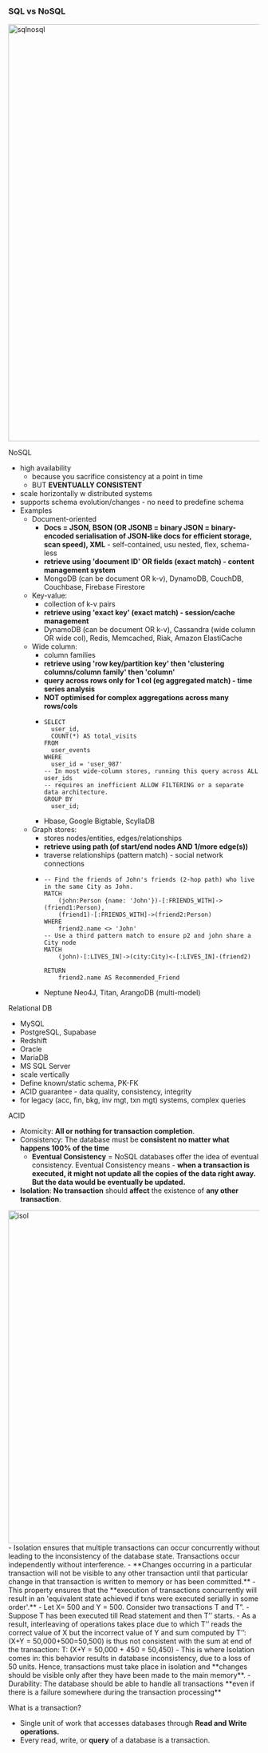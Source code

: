 ### SQL vs NoSQL
<img width="1038" height="834" alt="sqlnosql" src="https://github.com/user-attachments/assets/bc4ed9fb-6259-4c07-84ed-600d0bd02196" />

NoSQL
- high availability
  - because you sacrifice consistency at a point in time
  - BUT **EVENTUALLY CONSISTENT**
- scale horizontally w distributed systems
- supports schema evolution/changes - no need to predefine schema
- Examples
  - Document-oriented
    - **Docs = JSON, BSON (OR JSONB = binary JSON = binary-encoded serialisation of JSON-like docs for efficient storage, scan speed), XML** - self-contained, usu nested, flex, schema-less
    - **retrieve using 'document ID' OR fields (exact match) - content management system**
    - MongoDB (can be document OR k-v), DynamoDB, CouchDB, Couchbase, Firebase Firestore
  - Key-value:
    - collection of k-v pairs
    - **retrieve using 'exact key' (exact match) - session/cache management**
    - DynamoDB (can be document OR k-v), Cassandra (wide column OR wide col), Redis, Memcached, Riak, Amazon ElastiCache
  - Wide column:
    - column families
    - **retrieve using 'row key/partition key' then 'clustering columns/column family' then 'column'**
    - **query across rows only for 1 col (eg aggregated match) - time series analysis**
    - **NOT optimised for complex aggregations across many rows/cols**
    - ```cql
      SELECT
        user_id,
        COUNT(*) AS total_visits
      FROM
        user_events
      WHERE
        user_id = 'user_987'
      -- In most wide-column stores, running this query across ALL user_ids
      -- requires an inefficient ALLOW FILTERING or a separate data architecture.
      GROUP BY
        user_id;
      ```
    - Hbase, Google Bigtable, ScyllaDB
  - Graph stores:
    - stores nodes/entities, edges/relationships
    - **retrieve using path (of start/end nodes AND 1/more edge(s))**
    - traverse relationships (pattern match) - social network connections
    - ```cypher
      -- Find the friends of John's friends (2-hop path) who live in the same City as John.
      MATCH
          (john:Person {name: 'John'})-[:FRIENDS_WITH]->(friend1:Person),
          (friend1)-[:FRIENDS_WITH]->(friend2:Person)
      WHERE
          friend2.name <> 'John'
      -- Use a third pattern match to ensure p2 and john share a City node
      MATCH
          (john)-[:LIVES_IN]->(city:City)<-[:LIVES_IN]-(friend2)
      
      RETURN
          friend2.name AS Recommended_Friend
      ```
    - Neptune Neo4J, Titan, ArangoDB (multi-model)



Relational DB
- MySQL
- PostgreSQL, Supabase
- Redshift
- Oracle
- MariaDB
- MS SQL Server
- scale vertically
- Define known/static schema, PK-FK
- ACID guarantee - data quality, consistency, integrity
- for legacy (acc, fin, bkg, inv mgt, txn mgt) systems, complex queries

ACID
- Atomicity: **All or nothing for transaction completion**.
- Consistency: The database must be **consistent no matter what happens 100% of the time**
  - **Eventual Consistency** = NoSQL databases offer the idea of eventual consistency. Eventual Consistency means - **when a transaction is executed, it might not update all the copies of the data right away. But the data would be eventually be updated.**
- **Isolation**: **No transaction** should **affect** the existence of **any other transaction**.
<img width="1375" height="666" alt="isol" src="https://github.com/user-attachments/assets/81ff5926-ef9e-4fce-b47f-4eb762d7ff01" />
  - Isolation ensures that multiple transactions can occur concurrently without leading to the inconsistency of the database state. Transactions occur independently without interference.
  - **Changes occurring in a particular transaction will not be visible to any other transaction until that particular change in that transaction is written to memory or has been committed.**
  - This property ensures that the **execution of transactions concurrently will result in an 'equivalent state achieved if txns were executed serially in some order'.**
  - Let X= 500 and Y = 500. Consider two transactions T and T”.
  - Suppose T has been executed till Read statement and then T’’ starts.
  - As a result, interleaving of operations takes place due to which T’’ reads the correct value of X but the incorrect value of Y and sum computed by T’’: (X+Y = 50,000+500=50,500) is thus not consistent with the sum at end of the transaction: T: (X+Y = 50,000 + 450 = 50,450)
  - This is where Isolation comes in: this behavior results in database inconsistency, due to a loss of 50 units. Hence, transactions must take place in isolation and **changes should be visible only after they have been made to the main memory**.
- Durability: The database should be able to handle all transactions **even if there is a failure somewhere during the transaction processing**

What is a transaction?
- Single unit of work that accesses databases through **Read and Write operations.**
- Every read, write, or **query** of a database is a transaction.



